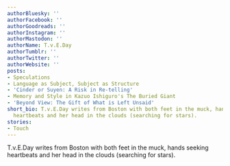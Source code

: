 ```yaml
---
authorBluesky: ''
authorFacebook: ''
authorGoodreads: ''
authorInstagram: ''
authorMastodon: ''
authorName: T.v.E.Day
authorTumblr: ''
authorTwitter: ''
authorWebsite: ''
posts:
- Speculations
- Language as Subject, Subject as Structure
- 'Cinder or Suyen: A Risk in Re-telling'
- Memory and Style in Kazuo Ishiguro's The Buried Giant
- 'Beyond View: The Gift of What is Left Unsaid'
short_bio: T.v.E.Day writes from Boston with both feet in the muck, hands seeking
  heartbeats and her head in the clouds (searching for stars).
stories:
- Touch
---
```


T.v.E.Day writes from Boston with both feet in the muck, hands seeking heartbeats and her head in the clouds (searching for stars).
